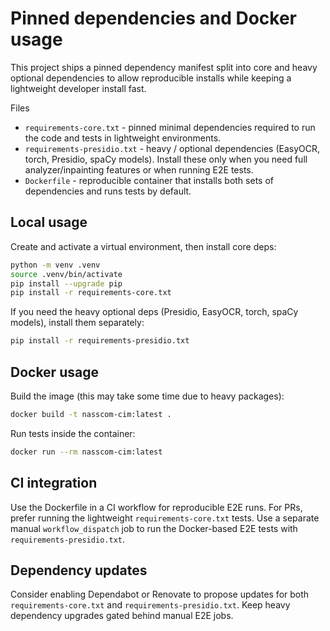 Pinned dependencies and Docker usage
=================================

This project ships a pinned dependency manifest split into core and heavy
optional dependencies to allow reproducible installs while keeping a
lightweight developer install fast.

Files
- `requirements-core.txt` - pinned minimal dependencies required to run the
  code and tests in lightweight environments.
- `requirements-presidio.txt` - heavy / optional dependencies (EasyOCR,
  torch, Presidio, spaCy models). Install these only when you need full
  analyzer/inpainting features or when running E2E tests.
- `Dockerfile` - reproducible container that installs both sets of
  dependencies and runs tests by default.

Local usage
-----------
Create and activate a virtual environment, then install core deps:

```bash
python -m venv .venv
source .venv/bin/activate
pip install --upgrade pip
pip install -r requirements-core.txt
```

If you need the heavy optional deps (Presidio, EasyOCR, torch, spaCy
models), install them separately:

```bash
pip install -r requirements-presidio.txt
```

Docker usage
------------
Build the image (this may take some time due to heavy packages):

```bash
docker build -t nasscom-cim:latest .
```

Run tests inside the container:

```bash
docker run --rm nasscom-cim:latest
```

CI integration
--------------
Use the Dockerfile in a CI workflow for reproducible E2E runs. For PRs,
prefer running the lightweight `requirements-core.txt` tests. Use a
separate manual `workflow_dispatch` job to run the Docker-based E2E tests
with `requirements-presidio.txt`.

Dependency updates
------------------
Consider enabling Dependabot or Renovate to propose updates for both
`requirements-core.txt` and `requirements-presidio.txt`. Keep heavy
dependency upgrades gated behind manual E2E jobs.
